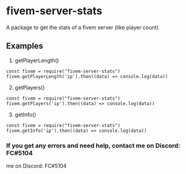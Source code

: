 # fivem-server-stats

A package to get the stats of a fivem server (like player count)

## Examples

1. getPlayerLength()

```
const fivem = require("fivem-server-stats")
fivem.getPlayerLength('ip').then((data) => console.log(data))
```

2. getPlayers()

```
const fivem = require("fivem-server-stats")
fivem.getPlayers('ip').then((data) => console.log(data))
```

3. getInfo()

```
const fivem = require("fivem-server-stats")
fivem.getInfo('ip').then((data) => console.log(data))
```

### If you get any errors and need help, contact me on Discord: FC#5104
me on Discord: FC#5104